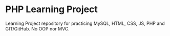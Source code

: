 # PHP Learning Project

Learning Project repository for practicing MySQL, HTML, CSS, JS, PHP and GIT/GitHub.
No OOP nor MVC. 
